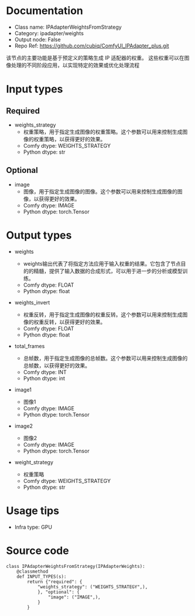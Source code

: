 # Documentation
- Class name: IPAdapterWeightsFromStrategy
- Category: ipadapter/weights
- Output node: False
- Repo Ref: https://github.com/cubiq/ComfyUI_IPAdapter_plus.git

该节点的主要功能是基于预定义的策略生成 IP 适配器的权重。
这些权重可以在图像处理的不同阶段应用，以实现特定的效果或优化处理流程

# Input types

## Required

- weights_strategy
    - 权重策略，用于指定生成图像的权重策略。这个参数可以用来控制生成图像的权重策略，以获得更好的效果。
    - Comfy dtype: WEIGHTS_STRATEGY
    - Python dtype: str

## Optional

- image
  - 图像，用于指定生成图像的图像。这个参数可以用来控制生成图像的图像，以获得更好的效果。
  - Comfy dtype: IMAGE
  - Python dtype: torch.Tensor

# Output types
- weights
  - weights输出代表了将指定方法应用于输入权重的结果。它包含了节点目的的精髓，提供了输入数据的合成形式，可以用于进一步的分析或模型训练。
  - Comfy dtype: FLOAT
  - Python dtype: float

- weights_invert
  - 权重反转，用于指定生成图像的权重反转。这个参数可以用来控制生成图像的权重反转，以获得更好的效果。
  - Comfy dtype: FLOAT
  - Python dtype: float

- total_frames
  - 总帧数，用于指定生成图像的总帧数。这个参数可以用来控制生成图像的总帧数，以获得更好的效果。
  - Comfy dtype: INT
  - Python dtype: int

- image1
  - 图像1
  - Comfy dtype: IMAGE
  - Python dtype: torch.Tensor

- image2
  - 图像2
  - Comfy dtype: IMAGE
  - Python dtype: torch.Tensor

- weight_strategy
  - 权重策略
  - Comfy dtype: WEIGHTS_STRATEGY
  - Python dtype: str

# Usage tips
- Infra type: GPU

# Source code
```
class IPAdapterWeightsFromStrategy(IPAdapterWeights):
    @classmethod
    def INPUT_TYPES(s):
        return {"required": {
            "weights_strategy": ("WEIGHTS_STRATEGY",),
            }, "optional": {
                "image": ("IMAGE",),
            }
        }
```